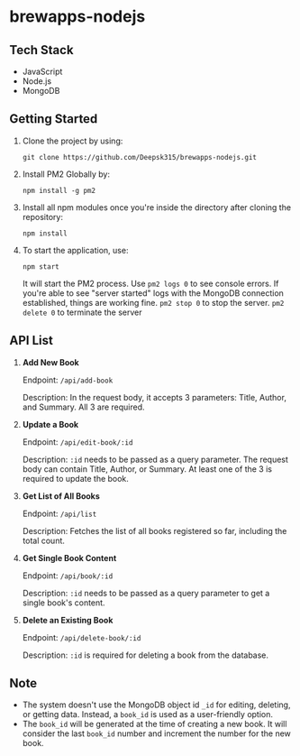 # brewapps-nodejs

## Tech Stack

- JavaScript
- Node.js
- MongoDB

## Getting Started

1. Clone the project by using:

   ```
   git clone https://github.com/Deepsk315/brewapps-nodejs.git
   ```

2. Install PM2 Globally by:

   ```
   npm install -g pm2
   ```

3. Install all npm modules once you're inside the directory after cloning the repository:

   ```
   npm install
   ```

4. To start the application, use:
   ```
   npm start
   ```
   It will start the PM2 process. Use `pm2 logs 0` to see console errors. If you're able to see "server started" logs with the MongoDB connection established, things are working fine.
   `pm2 stop 0` to stop the server.
   `pm2 delete 0` to terminate the server

## API List

1. **Add New Book**

   Endpoint: `/api/add-book`

   Description: In the request body, it accepts 3 parameters: Title, Author, and Summary. All 3 are required.

2. **Update a Book**

   Endpoint: `/api/edit-book/:id`

   Description: `:id` needs to be passed as a query parameter. The request body can contain Title, Author, or Summary. At least one of the 3 is required to update the book.

3. **Get List of All Books**

   Endpoint: `/api/list`

   Description: Fetches the list of all books registered so far, including the total count.

4. **Get Single Book Content**

   Endpoint: `/api/book/:id`

   Description: `:id` needs to be passed as a query parameter to get a single book's content.

5. **Delete an Existing Book**

   Endpoint: `/api/delete-book/:id`

   Description: `:id` is required for deleting a book from the database.

## Note

- The system doesn't use the MongoDB object id `_id` for editing, deleting, or getting data. Instead, a `book_id` is used as a user-friendly option.
- The `book_id` will be generated at the time of creating a new book. It will consider the last `book_id` number and increment the number for the new book.
